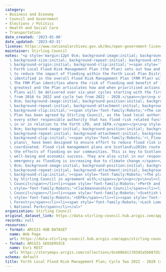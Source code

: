 ```yaml
---
category:
- Business and Economy
- Council and Government
- Elections / Politics
- Health and Social Care
- Transportation
date_created: '2023-01-06'
date_updated: '2023-03-31'
license: https://www.nationalarchives.gov.uk/doc/open-government-licence/version/3/
maintainer: Stirling Council
notes: "<p style='margin:12pt 0cm; background-image:initial; background-position:initial;\
  \ background-size:initial; background-repeat:initial; background-attachment:initial;\
  \ background-origin:initial; background-clip:initial;'><span style='font-family:Roboto;'>The\
  \ Forth Local Flood Risk Management Plan (the Plan) sets out how and when actions\
  \ to reduce the impact of flooding within the Forth Local Plan District (LPD) as\
  \ identified in the overall Flood Risk Management Plan (FRM Plan) will be delivered.\
  \ The FRM Plan identifies where the risk of flooding and benefit of investment is\
  \ greatest and the Plan articulates how and when prioritised actions will be delivered.\
  \ Plans will be delivered over six-year cycles starting with the first cycle running\
  \ from 2016 to 2022 and cycle two from 2022 - 2028.</span></p>\n<p style='margin:12pt\
  \ 0cm; background-image:initial; background-position:initial; background-size:initial;\
  \ background-repeat:initial; background-attachment:initial; background-origin:initial;\
  \ background-clip:initial;'><span style='font-family:Roboto;'>The content of the\
  \ Plan has been agreed by Stirling Council, as the lead local authority, along with\
  \ every other responsible authority that has flood risk related functions exercisable\
  \ in or in relation to the Forth LPD, and SEPA.</span></p>\n<p style='margin:12pt\
  \ 0cm; background-image:initial; background-position:initial; background-size:initial;\
  \ background-repeat:initial; background-attachment:initial; background-origin:initial;\
  \ background-clip:initial;'><span style='font-family:Roboto;'>\_Flood risk management\
  \ plans\_ have been designed to ensure effort to reduce flood risk in Scotland is\
  \ coordinated. Flood risk management plans are Scotland\u2019s route map for reducing\
  \ the effects of flooding on our communities. This is key to Scotland\u2019s health,\
  \ well-being and economic success. They are also vital in our response to the climate\
  \ emergency as flooding is increasing due to climate change.</span></p>\n<p style='margin:12pt\
  \ 0cm; background-image:initial; background-position:initial; background-size:initial;\
  \ background-repeat:initial; background-attachment:initial; background-origin:initial;\
  \ background-clip:initial;'><span style='font-family:Roboto;'>The plan is published\
  \ by Stirling Council in agreement with;</span></p>\n<p></p>\n<ul><li><span style='font-family:Roboto;'>Falkirk\
  \ Council</span></li><li><span style='font-family:Roboto;'>Perth and Kinross Council</span></li><li><span\
  \ style='font-family:Roboto;'>Clackmannanshire Council</span></li><li><span style='font-family:Roboto;'>Fife\
  \ Council</span></li><li><span style='font-family:Roboto;'>Scottish Water</span></li><li><span\
  \ style='font-family:Roboto;'>SEPA</span></li><li><span style='font-family:Roboto;'>Scottish\
  \ Forestry</span></li><li><span style='font-family:Roboto;'>Loch Lomond and Trossachs\
  \ National Park</span></li></ul>"
organization: Stirling Council
original_dataset_link: https://data-stirling-council.hub.arcgis.com/apps/stirling-council::forth-local-flood-risk-management-plan-cycle-two-2022-2028-storymap-collection
records: null
resources:
- format: ARCGIS HUB DATASET
  name: Web Page
  url: https://data-stirling-council.hub.arcgis.com/apps/stirling-council::forth-local-flood-risk-management-plan-cycle-two-2022-2028-storymap-collection
- format: ARCGIS GEOSERVICE
  name: Esri REST
  url: https://storymaps.arcgis.com/collections/dce68641170345a5b607d1181da1123e
schema: default
title: Forth Local Flood Risk Management Plan; Cycle Two 2022 - 2028 (storymap collection)
---
```

